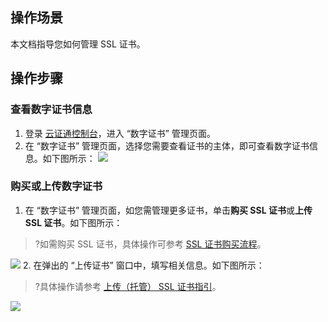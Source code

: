 ## 操作场景
本文档指导您如何管理 SSL 证书。

## 操作步骤
### 查看数字证书信息
1. 登录 [云证通控制台](https://console.cloud.tencent.com/tdcp/certificate)，进入 “数字证书” 管理页面。
2. 在 “数字证书” 管理页面，选择您需要查看证书的主体，即可查看数字证书信息。如下图所示：
![](https://main.qcloudimg.com/raw/204bebf3a18d03d1a8f06b13f1f0e595.png)

### 购买或上传数字证书
1. 在 “数字证书” 管理页面，如您需管理更多证书，单击**购买 SSL 证书**或**上传 SSL 证书**。如下图所示：
>?如需购买 SSL 证书，具体操作可参考 [SSL 证书购买流程](https://cloud.tencent.com/document/product/400/7995)。
>
![](https://main.qcloudimg.com/raw/a113c781241f073e765409f62fb59223.png)
2. 在弹出的 “上传证书” 窗口中，填写相关信息。如下图所示：
>?具体操作请参考 [上传（托管） SSL 证书指引](https://cloud.tencent.com/document/product/400/48790)。
>
![](https://main.qcloudimg.com/raw/1b829f1b3db9313db7f95e86cb1c7504.png)








